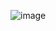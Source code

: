 ![image](https://github.com/malgcheong/bulletin-board-with-springboot/assets/73014618/d275d816-49aa-4f4a-acdb-1803f96434fd)
